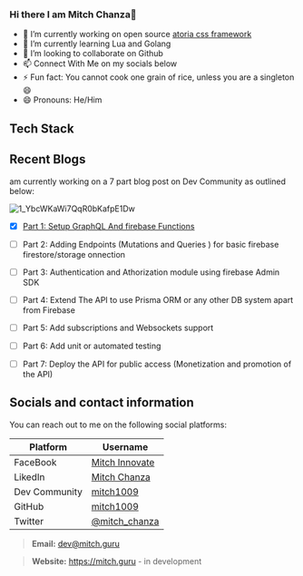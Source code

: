 ### Hi there I am Mitch Chanza👋
- 🔭 I’m currently working on open source [atoria css framework](https://atoria.site)
- 🌱 I’m currently learning Lua and Golang
- 👯 I’m looking to collaborate on Github
- 📫 Connect With Me on my socials below
- ⚡ Fun fact: You cannot cook one grain of rice, unless you are a singleton 😄
- 😄 Pronouns: He/Him

## Tech Stack

## Recent Blogs
am currently working on a 7 part blog post on Dev Community as outlined below:

![1_YbcWKaWi7QqR0bKafpE1Dw](https://user-images.githubusercontent.com/66210356/207032713-9ac32239-9957-4dc0-a537-a57f71f0fa15.png)

- [x] [Part 1: Setup GraphQL And firebase Functions](https://dev.to/mitch1009/how-to-create-a-nodejs-express-and-graphql-api-1nnh)
- [ ] Part 2: Adding Endpoints (Mutations and Queries ) for basic firebase firestore/storage onnection
- [ ] Part 3: Authentication and Athorization module using firebase Admin SDK
- [ ] Part 4: Extend The API to use Prisma ORM or any other DB system apart from Firebase

- [ ] Part 5: Add subscriptions and Websockets support
- [ ] Part 6: Add unit or automated testing 

- [ ] Part 7: Deploy the API for public access (Monetization and promotion of the API)


## Socials and contact information

You can reach out to me on the following social platforms:


| Platform                          | Username                               |
|-----------------------------------|----------------------------------------|
| FaceBook                          | [Mitch Innovate](https://www.facebook.com/profile.php?id=100075309825539)
| LikedIn                           | [Mitch Chanza](https://www.linkedin.com/in/mitch-chanza-331382192/)                                   |
| Dev Community                     | [mitch1009](https://dev.to/mitch1009/)                                   |
| GitHub                            | [mitch1009](https://github.com/mitch1009)                                   |
| Twitter                           | [@mitch_chanza](https://twitter.com/mitch_chanza)                                   |

> **Email:** [dev@mitch.guru](mailto:dev@mitch.guru)


> **Website:** https://mitch.guru - in development
